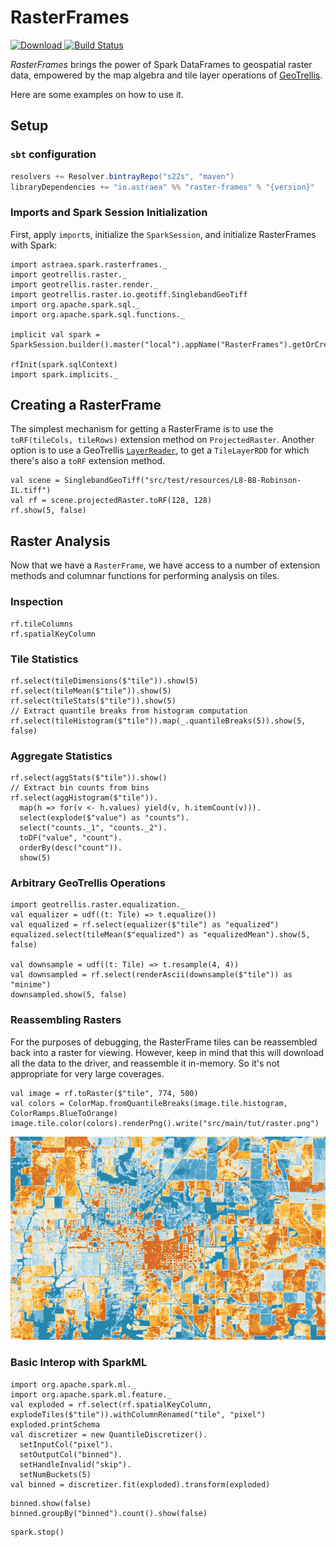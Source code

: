 # RasterFrames

[ ![Download](https://api.bintray.com/packages/s22s/maven/raster-frames/images/download.svg) ](https://bintray.com/s22s/maven/raster-frames/_latestVersion) [![Build Status](https://travis-ci.org/s22s/raster-frames.svg?branch=develop)](https://travis-ci.org/s22s/raster-frames)

_RasterFrames_ brings the power of Spark DataFrames to geospatial raster data, empowered by the map algebra and tile layer operations of [GeoTrellis](https://geotrellis.io/).

Here are some examples on how to use it.

## Setup

### `sbt` configuration

```scala
resolvers += Resolver.bintrayRepo("s22s", "maven")
libraryDependencies += "io.astraea" %% "raster-frames" % "{version}"
```

### Imports and Spark Session Initialization

First, apply `import`s, initialize the `SparkSession`, and initialize RasterFrames with Spark:

```tut:silent
import astraea.spark.rasterframes._
import geotrellis.raster._
import geotrellis.raster.render._
import geotrellis.raster.io.geotiff.SinglebandGeoTiff
import org.apache.spark.sql._
import org.apache.spark.sql.functions._

implicit val spark = SparkSession.builder().master("local").appName("RasterFrames").getOrCreate()

rfInit(spark.sqlContext)
import spark.implicits._
```

## Creating a RasterFrame

The simplest mechanism for getting a RasterFrame is to use the `toRF(tileCols, tileRows)` extension method on `ProjectedRaster`. Another option is to use a GeoTrellis [`LayerReader`](https://docs.geotrellis.io/en/latest/guide/tile-backends.html), to get a `TileLayerRDD` for which there's also a `toRF` extension method. 

```tut
val scene = SinglebandGeoTiff("src/test/resources/L8-B8-Robinson-IL.tiff")
val rf = scene.projectedRaster.toRF(128, 128)
rf.show(5, false)
```

## Raster Analysis

Now that we have a `RasterFrame`, we have access to a number of extension methods and columnar functions for performing analysis on tiles.

### Inspection

```tut
rf.tileColumns
rf.spatialKeyColumn
```

### Tile Statistics 

```tut
rf.select(tileDimensions($"tile")).show(5)
rf.select(tileMean($"tile")).show(5)
rf.select(tileStats($"tile")).show(5)
// Extract quantile breaks from histogram computation
rf.select(tileHistogram($"tile")).map(_.quantileBreaks(5)).show(5, false)
```

### Aggregate Statistics

```tut
rf.select(aggStats($"tile")).show()
// Extract bin counts from bins
rf.select(aggHistogram($"tile")).
  map(h => for(v <- h.values) yield(v, h.itemCount(v))).
  select(explode($"value") as "counts").
  select("counts._1", "counts._2").
  toDF("value", "count").
  orderBy(desc("count")).
  show(5)
```

### Arbitrary GeoTrellis Operations

```tut
import geotrellis.raster.equalization._
val equalizer = udf((t: Tile) => t.equalize())
val equalized = rf.select(equalizer($"tile") as "equalized")
equalized.select(tileMean($"equalized") as "equalizedMean").show(5, false)
  
val downsample = udf((t: Tile) => t.resample(4, 4))
val downsampled = rf.select(renderAscii(downsample($"tile")) as "minime")
downsampled.show(5, false)
```

### Reassembling Rasters

For the purposes of debugging, the RasterFrame tiles can be reassembled back into a raster for viewing. However, keep in mind that this will download all the data to the driver, and reassemble it in-memory. So it's not appropriate for very large coverages.

```tut:silent
val image = rf.toRaster($"tile", 774, 500)
val colors = ColorMap.fromQuantileBreaks(image.tile.histogram, ColorRamps.BlueToOrange)
image.tile.color(colors).renderPng().write("src/main/tut/raster.png")
```

![](src/main/tut/raster.png)

### Basic Interop with SparkML

```tut:silent
import org.apache.spark.ml._
import org.apache.spark.ml.feature._
val exploded = rf.select(rf.spatialKeyColumn, explodeTiles($"tile")).withColumnRenamed("tile", "pixel")
exploded.printSchema
val discretizer = new QuantileDiscretizer().
  setInputCol("pixel").
  setOutputCol("binned").
  setHandleInvalid("skip").
  setNumBuckets(5)
val binned = discretizer.fit(exploded).transform(exploded)
```

```tut
binned.show(false)
binned.groupBy("binned").count().show(false)
```


```tut:invisible
spark.stop()
```

